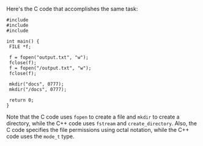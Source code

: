 Here's the C code that accomplishes the same task:
```
#include 
#include 
#include 

int main() {
 FILE *f;
 
 f = fopen("output.txt", "w");
 fclose(f);
 f = fopen("/output.txt", "w");
 fclose(f);
 
 mkdir("docs", 0777);
 mkdir("/docs", 0777);
 
 return 0;
}
```
Note that the C code uses `fopen` to create a file and `mkdir` to create a directory, while the C++ code uses `fstream` and `create_directory`. Also, the C code specifies the file permissions using octal notation, while the C++ code uses the `mode_t` type.

